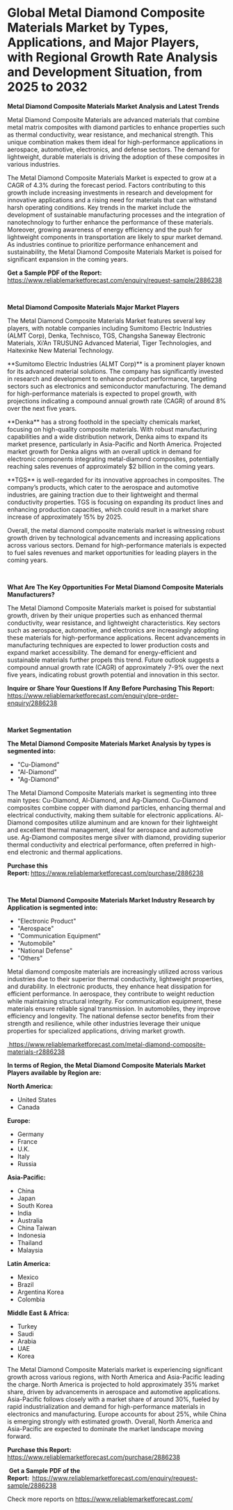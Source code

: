 <p><h1>Global Metal Diamond Composite Materials Market by Types, Applications, and Major Players, with Regional Growth Rate Analysis and Development Situation, from 2025 to 2032</h1></p><p><strong>Metal Diamond Composite Materials Market Analysis and Latest Trends</strong></p>
<p><p>Metal Diamond Composite Materials are advanced materials that combine metal matrix composites with diamond particles to enhance properties such as thermal conductivity, wear resistance, and mechanical strength. This unique combination makes them ideal for high-performance applications in aerospace, automotive, electronics, and defense sectors. The demand for lightweight, durable materials is driving the adoption of these composites in various industries.</p><p>The Metal Diamond Composite Materials Market is expected to grow at a CAGR of 4.3% during the forecast period. Factors contributing to this growth include increasing investments in research and development for innovative applications and a rising need for materials that can withstand harsh operating conditions. Key trends in the market include the development of sustainable manufacturing processes and the integration of nanotechnology to further enhance the performance of these materials. Moreover, growing awareness of energy efficiency and the push for lightweight components in transportation are likely to spur market demand. As industries continue to prioritize performance enhancement and sustainability, the Metal Diamond Composite Materials Market is poised for significant expansion in the coming years.</p></p>
<p><strong>Get a Sample PDF of the Report:&nbsp;</strong> <a href="https://www.reliablemarketforecast.com/enquiry/request-sample/2886238?utm_campaign=2940&utm_medium=2&utm_source=Github&utm_content=ia&utm_term=13032025&utm_id=metal-diamond-composite-materials">https://www.reliablemarketforecast.com/enquiry/request-sample/2886238</a></p>
<p>&nbsp;</p>
<p><strong>Metal Diamond Composite Materials Major Market Players</strong></p>
<p><p>The Metal Diamond Composite Materials Market features several key players, with notable companies including Sumitomo Electric Industries (ALMT Corp), Denka, Technisco, TGS, Changsha Saneway Electronic Materials, Xi’An TRUSUNG Advanced Material, Tiger Technologies, and Haitexinke New Material Technology.</p><p>**Sumitomo Electric Industries (ALMT Corp)** is a prominent player known for its advanced material solutions. The company has significantly invested in research and development to enhance product performance, targeting sectors such as electronics and semiconductor manufacturing. The demand for high-performance materials is expected to propel growth, with projections indicating a compound annual growth rate (CAGR) of around 8% over the next five years.</p><p>**Denka** has a strong foothold in the specialty chemicals market, focusing on high-quality composite materials. With robust manufacturing capabilities and a wide distribution network, Denka aims to expand its market presence, particularly in Asia-Pacific and North America. Projected market growth for Denka aligns with an overall uptick in demand for electronic components integrating metal-diamond composites, potentially reaching sales revenues of approximately $2 billion in the coming years.</p><p>**TGS** is well-regarded for its innovative approaches in composites. The company’s products, which cater to the aerospace and automotive industries, are gaining traction due to their lightweight and thermal conductivity properties. TGS is focusing on expanding its product lines and enhancing production capacities, which could result in a market share increase of approximately 15% by 2025.</p><p>Overall, the metal diamond composite materials market is witnessing robust growth driven by technological advancements and increasing applications across various sectors. Demand for high-performance materials is expected to fuel sales revenues and market opportunities for leading players in the coming years.</p></p>
<p>&nbsp;</p>
<p><strong>What Are The Key Opportunities For Metal Diamond Composite Materials Manufacturers?</strong></p>
<p><p>The Metal Diamond Composite Materials market is poised for substantial growth, driven by their unique properties such as enhanced thermal conductivity, wear resistance, and lightweight characteristics. Key sectors such as aerospace, automotive, and electronics are increasingly adopting these materials for high-performance applications. Recent advancements in manufacturing techniques are expected to lower production costs and expand market accessibility. The demand for energy-efficient and sustainable materials further propels this trend. Future outlook suggests a compound annual growth rate (CAGR) of approximately 7-9% over the next five years, indicating robust growth potential and innovation in this sector.</p></p>
<p><strong>Inquire or Share Your Questions If Any Before Purchasing This Report:</strong> <a href="https://www.reliablemarketforecast.com/enquiry/pre-order-enquiry/2886238?utm_campaign=2940&utm_medium=2&utm_source=Github&utm_content=ia&utm_term=13032025&utm_id=metal-diamond-composite-materials">https://www.reliablemarketforecast.com/enquiry/pre-order-enquiry/2886238</a></p>
<p>&nbsp;</p>
<p><strong>Market Segmentation</strong></p>
<p><strong>The Metal Diamond Composite Materials Market Analysis by types is segmented into:</strong></p>
<p><ul><li>"Cu-Diamond"</li><li>"Al-Diamond"</li><li>"Ag-Diamond"</li></ul></p>
<p><p>The Metal Diamond Composite Materials market is segmenting into three main types: Cu-Diamond, Al-Diamond, and Ag-Diamond. Cu-Diamond composites combine copper with diamond particles, enhancing thermal and electrical conductivity, making them suitable for electronic applications. Al-Diamond composites utilize aluminum and are known for their lightweight and excellent thermal management, ideal for aerospace and automotive use. Ag-Diamond composites merge silver with diamond, providing superior thermal conductivity and electrical performance, often preferred in high-end electronic and thermal applications.</p></p>
<p><strong>Purchase this Report:&nbsp;</strong><a href="https://www.reliablemarketforecast.com/purchase/2886238?utm_campaign=2940&utm_medium=2&utm_source=Github&utm_content=ia&utm_term=13032025&utm_id=metal-diamond-composite-materials">https://www.reliablemarketforecast.com/purchase/2886238</a></p>
<p>&nbsp;</p>
<p><strong>The Metal Diamond Composite Materials Market Industry Research by Application is segmented into:</strong></p>
<p><ul><li>"Electronic Product"</li><li>"Aerospace"</li><li>"Communication Equipment"</li><li>"Automobile"</li><li>"National Defense"</li><li>"Others"</li></ul></p>
<p><p>Metal diamond composite materials are increasingly utilized across various industries due to their superior thermal conductivity, lightweight properties, and durability. In electronic products, they enhance heat dissipation for efficient performance. In aerospace, they contribute to weight reduction while maintaining structural integrity. For communication equipment, these materials ensure reliable signal transmission. In automobiles, they improve efficiency and longevity. The national defense sector benefits from their strength and resilience, while other industries leverage their unique properties for specialized applications, driving market growth.</p></p>
<p><a href="https://www.reliablemarketforecast.com/metal-diamond-composite-materials-r2886238?utm_campaign=2940&utm_medium=2&utm_source=Github&utm_content=ia&utm_term=13032025&utm_id=metal-diamond-composite-materials">&nbsp;https://www.reliablemarketforecast.com/metal-diamond-composite-materials-r2886238</a></p>
<p><strong>In terms of Region, the Metal Diamond Composite Materials Market Players available by Region are:</strong></p>
<p>
    <p> <strong> North America: </strong>
        <ul>
            <li>United States</li>
            <li>Canada</li>
        </ul>
        </p> 
    <p> <strong> Europe: </strong>
        <ul>
            <li>Germany</li>
            <li>France</li>
            <li>U.K.</li>
            <li>Italy</li>
            <li>Russia</li>
        </ul>
        </p> 
    <p> <strong> Asia-Pacific: </strong>
        <ul>
            <li>China</li>
            <li>Japan</li>
            <li>South Korea</li>
            <li>India</li>
            <li>Australia</li>
            <li>China Taiwan</li>
            <li>Indonesia</li>
            <li>Thailand</li>
            <li>Malaysia</li>
        </ul>
        </p> 
    <p> <strong> Latin America: </strong>
        <ul>
            <li>Mexico</li>
            <li>Brazil</li>
            <li>Argentina Korea</li>
            <li>Colombia</li>
        </ul>
        </p> 
    <p> <strong> Middle East & Africa: </strong>
        <ul>
            <li>Turkey</li>
            <li>Saudi</li>
            <li>Arabia</li>
            <li>UAE</li>
            <li>Korea</li>
        </ul>
    </p>
    </p>
<p><p>The Metal Diamond Composite Materials market is experiencing significant growth across various regions, with North America and Asia-Pacific leading the charge. North America is projected to hold approximately 35% market share, driven by advancements in aerospace and automotive applications. Asia-Pacific follows closely with a market share of around 30%, fueled by rapid industrialization and demand for high-performance materials in electronics and manufacturing. Europe accounts for about 25%, while China is emerging strongly with estimated growth. Overall, North America and Asia-Pacific are expected to dominate the market landscape moving forward.</p></p>
<p><strong>Purchase this Report: </strong><a href="https://www.reliablemarketforecast.com/purchase/2886238?utm_campaign=2940&utm_medium=2&utm_source=Github&utm_content=ia&utm_term=13032025&utm_id=metal-diamond-composite-materials">https://www.reliablemarketforecast.com/purchase/2886238</a></p>
<p>&nbsp;<strong>Get a Sample PDF of the Report:&nbsp;&nbsp;</strong><a href="https://www.reliablemarketforecast.com/enquiry/request-sample/2886238?utm_campaign=2940&utm_medium=2&utm_source=Github&utm_content=ia&utm_term=13032025&utm_id=metal-diamond-composite-materials">https://www.reliablemarketforecast.com/enquiry/request-sample/2886238</a></p>
<p><strong></strong></p>
<p>Check more reports on <a href="https://www.reliablemarketforecast.com/?utm_campaign=2940&utm_medium=2&utm_source=Github&utm_content=ia&utm_term=13032025&utm_id=metal-diamond-composite-materials">https://www.reliablemarketforecast.com/</a></p>